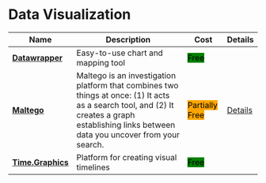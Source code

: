 # Data Visualization

| Name | Description | Cost | Details |
| --- | --- | --- | --- |
| [**Datawrapper**](https://www.datawrapper.de/) | Easy-to-use chart and mapping tool | <mark style="background-color:green;">Free</mark> |  |
| [**Maltego**](https://www.maltego.com/) | Maltego is an investigation platform that combines two things at once: (1) It acts as a search tool, and (2) It creates a graph establishing links between data you uncover from your search. | <mark style="background-color:orange;">Partially Free</mark> | [Details](../tools/maltego/README.md) |
| [**Time.Graphics**](https://time.graphics/editor) | Platform for creating visual timelines | <mark style="background-color:green;">Free</mark> |  |